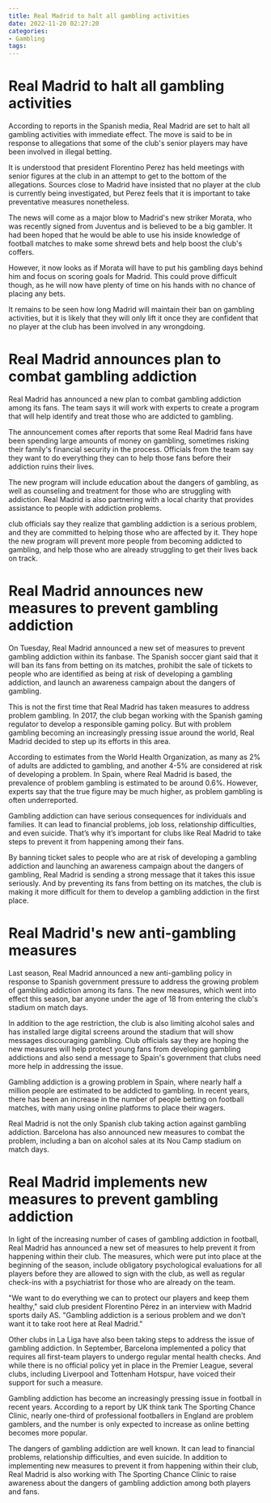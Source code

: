 ```yaml
---
title: Real Madrid to halt all gambling activities
date: 2022-11-20 02:27:20
categories:
- Gambling
tags:
---
```



#  Real Madrid to halt all gambling activities

According to reports in the Spanish media, Real Madrid are set to halt all gambling activities with immediate effect. The move is said to be in response to allegations that some of the club's senior players may have been involved in illegal betting.

It is understood that president Florentino Perez has held meetings with senior figures at the club in an attempt to get to the bottom of the allegations. Sources close to Madrid have insisted that no player at the club is currently being investigated, but Perez feels that it is important to take preventative measures nonetheless.

The news will come as a major blow to Madrid's new striker Morata, who was recently signed from Juventus and is believed to be a big gambler. It had been hoped that he would be able to use his inside knowledge of football matches to make some shrewd bets and help boost the club's coffers.

However, it now looks as if Morata will have to put his gambling days behind him and focus on scoring goals for Madrid. This could prove difficult though, as he will now have plenty of time on his hands with no chance of placing any bets.

It remains to be seen how long Madrid will maintain their ban on gambling activities, but it is likely that they will only lift it once they are confident that no player at the club has been involved in any wrongdoing.

#  Real Madrid announces plan to combat gambling addiction

Real Madrid has announced a new plan to combat gambling addiction among its fans. The team says it will work with experts to create a program that will help identify and treat those who are addicted to gambling.

The announcement comes after reports that some Real Madrid fans have been spending large amounts of money on gambling, sometimes risking their family's financial security in the process. Officials from the team say they want to do everything they can to help those fans before their addiction ruins their lives.

The new program will include education about the dangers of gambling, as well as counseling and treatment for those who are struggling with addiction. Real Madrid is also partnering with a local charity that provides assistance to people with addiction problems.

 club officials say they realize that gambling addiction is a serious problem, and they are committed to helping those who are affected by it. They hope the new program will prevent more people from becoming addicted to gambling, and help those who are already struggling to get their lives back on track.

#  Real Madrid announces new measures to prevent gambling addiction

On Tuesday, Real Madrid announced a new set of measures to prevent gambling addiction within its fanbase. The Spanish soccer giant said that it will ban its fans from betting on its matches, prohibit the sale of tickets to people who are identified as being at risk of developing a gambling addiction, and launch an awareness campaign about the dangers of gambling.

This is not the first time that Real Madrid has taken measures to address problem gambling. In 2017, the club began working with the Spanish gaming regulator to develop a responsible gaming policy. But with problem gambling becoming an increasingly pressing issue around the world, Real Madrid decided to step up its efforts in this area.

According to estimates from the World Health Organization, as many as 2% of adults are addicted to gambling, and another 4-5% are considered at risk of developing a problem. In Spain, where Real Madrid is based, the prevalence of problem gambling is estimated to be around 0.6%. However, experts say that the true figure may be much higher, as problem gambling is often underreported.

Gambling addiction can have serious consequences for individuals and families. It can lead to financial problems, job loss, relationship difficulties, and even suicide. That’s why it’s important for clubs like Real Madrid to take steps to prevent it from happening among their fans.

By banning ticket sales to people who are at risk of developing a gambling addiction and launching an awareness campaign about the dangers of gambling, Real Madrid is sending a strong message that it takes this issue seriously. And by preventing its fans from betting on its matches, the club is making it more difficult for them to develop a gambling addiction in the first place.

#  Real Madrid's new anti-gambling measures

Last season, Real Madrid announced a new anti-gambling policy in response to Spanish government pressure to address the growing problem of gambling addiction among its fans. The new measures, which went into effect this season, bar anyone under the age of 18 from entering the club's stadium on match days.

In addition to the age restriction, the club is also limiting alcohol sales and has installed large digital screens around the stadium that will show messages discouraging gambling. Club officials say they are hoping the new measures will help protect young fans from developing gambling addictions and also send a message to Spain's government that clubs need more help in addressing the issue.

Gambling addiction is a growing problem in Spain, where nearly half a million people are estimated to be addicted to gambling. In recent years, there has been an increase in the number of people betting on football matches, with many using online platforms to place their wagers.

Real Madrid is not the only Spanish club taking action against gambling addiction. Barcelona has also announced new measures to combat the problem, including a ban on alcohol sales at its Nou Camp stadium on match days.

#  Real Madrid implements new measures to prevent gambling addiction

In light of the increasing number of cases of gambling addiction in football, Real Madrid has announced a new set of measures to help prevent it from happening within their club. The measures, which were put into place at the beginning of the season, include obligatory psychological evaluations for all players before they are allowed to sign with the club, as well as regular check-ins with a psychiatrist for those who are already on the team.

"We want to do everything we can to protect our players and keep them healthy," said club president Florentino Pérez in an interview with Madrid sports daily AS. "Gambling addiction is a serious problem and we don't want it to take root here at Real Madrid."

Other clubs in La Liga have also been taking steps to address the issue of gambling addiction. In September, Barcelona implemented a policy that requires all first-team players to undergo regular mental health checks. And while there is no official policy yet in place in the Premier League, several clubs, including Liverpool and Tottenham Hotspur, have voiced their support for such a measure.

Gambling addiction has become an increasingly pressing issue in football in recent years. According to a report by UK think tank The Sporting Chance Clinic, nearly one-third of professional footballers in England are problem gamblers, and the number is only expected to increase as online betting becomes more popular.

The dangers of gambling addiction are well known. It can lead to financial problems, relationship difficulties, and even suicide. In addition to implementing new measures to prevent it from happening within their club, Real Madrid is also working with The Sporting Chance Clinic to raise awareness about the dangers of gambling addiction among both players and fans.